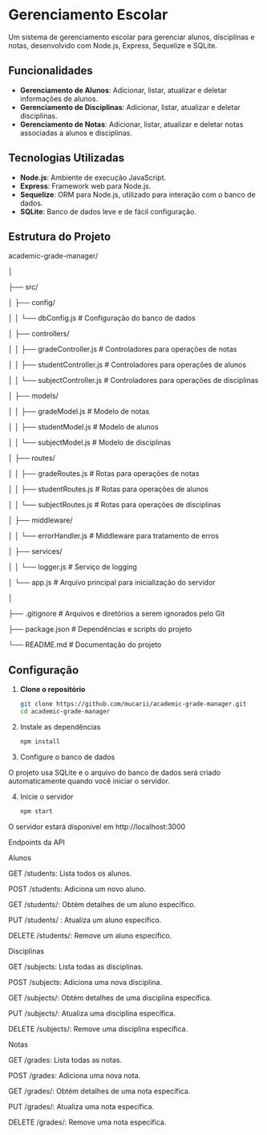 # Gerenciamento Escolar

Um sistema de gerenciamento escolar para gerenciar alunos, disciplinas e notas, desenvolvido com Node.js, Express, Sequelize e SQLite.

## Funcionalidades

- **Gerenciamento de Alunos**: Adicionar, listar, atualizar e deletar informações de alunos.
- **Gerenciamento de Disciplinas**: Adicionar, listar, atualizar e deletar disciplinas.
- **Gerenciamento de Notas**: Adicionar, listar, atualizar e deletar notas associadas a alunos e disciplinas.

## Tecnologias Utilizadas

- **Node.js**: Ambiente de execução JavaScript.
- **Express**: Framework web para Node.js.
- **Sequelize**: ORM para Node.js, utilizado para interação com o banco de dados.
- **SQLite**: Banco de dados leve e de fácil configuração.

## Estrutura do Projeto

academic-grade-manager/

│

├── src/

│ ├── config/

│ │ └── dbConfig.js # Configuração do banco de dados

│ ├── controllers/

│ │ ├── gradeController.js # Controladores para operações de notas

│ │ ├── studentController.js # Controladores para operações de alunos

│ │ └── subjectController.js # Controladores para operações de disciplinas

│ ├── models/

│ │ ├── gradeModel.js # Modelo de notas

│ │ ├── studentModel.js # Modelo de alunos

│ │ └── subjectModel.js # Modelo de disciplinas

│ ├── routes/

│ │ ├── gradeRoutes.js # Rotas para operações de notas

│ │ ├── studentRoutes.js # Rotas para operações de alunos

│ │ └── subjectRoutes.js # Rotas para operações de disciplinas

│ ├── middleware/

│ │ └── errorHandler.js # Middleware para tratamento de erros

│ ├── services/

│ │ └── logger.js # Serviço de logging

│ └── app.js # Arquivo principal para inicialização do servidor

│

├── .gitignore # Arquivos e diretórios a serem ignorados pelo Git

├── package.json # Dependências e scripts do projeto

└── README.md # Documentação do projeto


## Configuração

1. **Clone o repositório**

   ```bash
   git clone https://github.com/mucarii/academic-grade-manager.git
   cd academic-grade-manager
2. Instale as dependências
   ```bash
   npm install
3. Configure o banco de dados

O projeto usa SQLite e o arquivo do banco de dados será criado automaticamente quando você iniciar o servidor.

4. Inicie o servidor
    ```bash
   npm start
O servidor estará disponível em http://localhost:3000

Endpoints da API

Alunos

GET /students: Lista todos os alunos.

POST /students: Adiciona um novo aluno.

GET /students/: Obtém detalhes de um aluno específico.

PUT /students/ : Atualiza um aluno específico.

DELETE /students/: Remove um aluno específico.

Disciplinas

GET /subjects: Lista todas as disciplinas.

POST /subjects: Adiciona uma nova disciplina.

GET /subjects/: Obtém detalhes de uma disciplina específica.

PUT /subjects/: Atualiza uma disciplina específica.

DELETE /subjects/: Remove uma disciplina específica.

Notas

GET /grades: Lista todas as notas.

POST /grades: Adiciona uma nova nota.

GET /grades/: Obtém detalhes de uma nota específica.

PUT /grades/: Atualiza uma nota específica.

DELETE /grades/: Remove uma nota específica.

